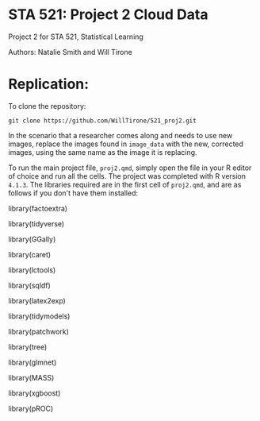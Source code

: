 # STA 521: Project 2 Cloud Data
Project 2 for STA 521, Statistical Learning

Authors: Natalie Smith and Will Tirone 

# Replication: 

To clone the repository: 

`git clone https://github.com/WillTirone/521_proj2.git`

In the scenario that a researcher comes along and needs to use new images, replace 
the images found in `image_data` with the new, corrected images, using the same name
as the image it is replacing. 

To run the main project file, `proj2.qmd`, simply open the file in your R 
editor of choice and run all the cells. The project was completed with R version
`4.1.3`. The libraries required are in the first cell of `proj2.qmd`, and are as
follows if you don't have them installed: 

library(factoextra)

library(tidyverse)

library(GGally)

library(caret)

library(lctools)

library(sqldf)

library(latex2exp)

library(tidymodels)

library(patchwork)

library(tree)

library(glmnet)

library(MASS)

library(xgboost)

library(pROC)

